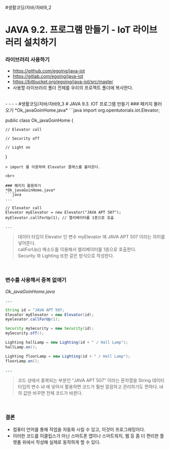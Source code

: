 #생활코딩/자바/자바9_2
# JAVA 9.2. 프로그램 만들기 - IoT 라이브러리 설치하기
### 라이브러리 사용하기
- https://github.com/egoing/java-iot
- https://gitlab.com/egoing/java-iot
- https://bitbucket.org/egoing/java-iot/src/master
- 사용할 라이브러리 폴더 전체를 우리의 프로젝트 폴더에 복사한다.

<br>
- - - -
#생활코딩/자바/자바9_3
# JAVA 9.3. IOT 프로그램 만들기
### 패키지 불러오기
*Ok_javaGoinHome.java*
```java
import org.opentutorials.iot.Elevator;

public class Ok_javaGoinHome {

    // Elevator call

    // Security off

    // Light on

}
```
> import 를 이용하여 Elevator 클래스를 불러온다.  

<br>

### 패키지 활용하기
*Ok_javaGoinHome.java*
```java
...

// Elevator call
Elevator myElevator = new Elevator("JAVA APT 507");
myElevator.callForUp(1); // 엘리베이터를 1층으로 호출 

...
```
> 데이터 타입이 Elevator 인 변수 myElevator 에 JAVA APT 507 이라는 의미를 넣어준다.  
> callForUp() 메소드를 이용해서 엘리베이터를 1층으로 호출한다.  
> Security 와 Lighting 또한 같은 방식으로 작성한다.  

<br>

### 변수를 사용해서 중복 없애기
*Ok_javaGoinHome.java*
```java
...

String id = "JAVA APT 507;
Elevator myElevator = new Elevator(id);
myelevator.callForUp(1);

Security mySecurity = new Security(id);
mySecurity.off();

Lighting hallLamp = new Lighting(id + " / Hall Lamp");
hallLamp.on();

Lighting floorLamp = new Lighting(id + " / Hall Lamp");
floorLamp.on();

...
```
> 코드 상에서 중복되는 부분인 “JAVA APT 507” 이라는 문자열을 String 데이터 타입의 변수 id 에 넣어서 활용하면 코드가 훨씬 깔끔하고 관리하기도 편하다. id 의 값만 바꾸면 전체 코드가 바뀐다.  

<br>

### 결론
- 컴퓨터 언어를 통해 작업을 자동화 시킬 수 있고, 이것이 프로그래밍이다.
- 이러한 코드를 이클립스가 아닌 스마트폰 앱이나 스마트워치, 웹 등 좀 더 편리한 플랫폼 위에서 작성해 실제로 동작하게 할 수 있다.
